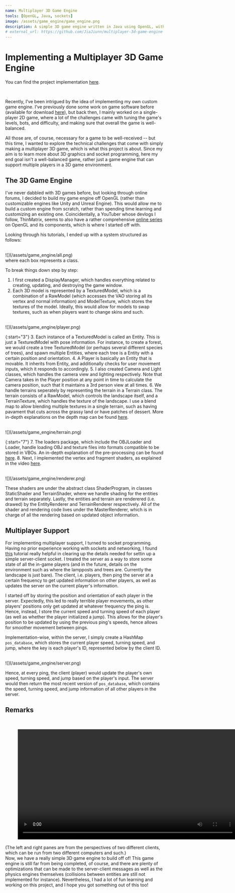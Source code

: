 ```yaml
---
name: Multiplayer 3D Game Engine
tools: [OpenGL, Java, sockets]
image: /assets/game_engine/game_engine.png
description: A simple 3D game engine written in Java using OpenGL, with multiplayer support via sockets.
# external_url: https://github.com/JiaJiunn/multiplayer-3d-game-engine
---
```


# Implementing a Multiplayer 3D Game Engine

You can find the project implementation [here](https://github.com/JiaJiunn/multiplayer-3d-game-engine).

<br />

Recently, I've been intrigued by the idea of implementing my own custom game engine. I've previously done some work on game software before (available for download [here](http://en-ci-gdiac.coecis.cornell.edu/gallery/nite_bite/)), but back then, I mainly worked on a single-player 2D game, where a lot of the challenges came with tuning the game's levels, bots, and difficulty, and making sure that overall the game is well-balanced. 

All those are, of course, necessary for a game to be well-received -- but this time, I wanted to explore the technical challenges that come with simply making a multiplayer 3D game, which is what this project is about. Since my aim is to learn more about 3D graphics and socket programming, here my end goal isn't a well-balanced game, rather just a game engine that can support multiple players in a 3D game environment.

## The 3D Game Engine

I've never dabbled with 3D games before, but looking through online forums, I decided to build my game engine off OpenGL (rather than customizable engines like Unity and Unreal Engine). This would allow me to build a custom engine from scratch, rather than spending time learning and customizing an existing one. Coincidentally, a YouTuber whose devlogs I follow, ThinMatrix, seems to also have a rather comprehensive [online series](https://www.youtube.com/watch?v=VS8wlS9hF8E&list=PLRIWtICgwaX0u7Rf9zkZhLoLuZVfUksDP) on OpenGL and its components, which is where I started off with.

Looking through his tutorials, I ended up with a system structured as follows:

<br />
![](/assets/game_engine/all.png)
<br />
where each box represents a class.

To break things down step by step:

1. I first created a DisplayManager, which handles everything related to creating, updating, and destroying the game window.
2. Each 3D model is represented by a TexturedModel, which is a combination of a RawModel (which accesses the VAO storing all its vertex and normal information) and ModelTexture, which stores the textures of the model. Ideally, this would allow for models to swap textures, such as when players want to change skins and such. 

<br />
![](/assets/game_engine/player.png)
<br />

{:start="3"}
3. Each instance of a TexturedModel is called an Entity. This is just a TexturedModel with pose information. For instance, to create a forest, we would create a tree TexturedModel (or perhaps several different species of trees), and spawn multiple Entities, where each tree is a Entity with a certain position and orientation.
4. A Player is basically an Entity that is movable. It inherits from Entity, and additionally checks for user movement inputs, which it responds to accordingly.
5. I also created Camera and Light classes, which handles the camera view and lighting respectively. Note that Camera takes in the Player position at any point in time to calculate the camera position, such that it maintains a 3rd person view at all times.
6. We handle terrains seperately by representing the terrain in a Terrain class. The terrain consists of a RawModel, which controls the landscape itself, and a TerrainTexture, which handles the texture of the landscape. I use a blend map to allow blending multiple textures in a single terrain, such as having pavament that cuts across the grassy land or have patches of dessert. More in-depth explanations on the depth map can be found [here](https://www.youtube.com/watch?v=-kbal7aGUpk&list=PLRIWtICgwaX0u7Rf9zkZhLoLuZVfUksDP&index=17).

<br />
![](/assets/game_engine/terrain.png)
<br />

{:start="7"}
7. The loaders package, which include the OBJLoader and Loader, handle loading OBJ and texture files into formats compatible to be stored in VBOs. An in-depth explanation of the pre-processing can be found [here](https://www.youtube.com/watch?v=KMWUjNE0fYI&list=PLRIWtICgwaX0u7Rf9zkZhLoLuZVfUksDP&index=9).
8. Next, I implemented the vertex and fragment shaders, as explained in the video [here](https://www.youtube.com/watch?v=AyNZG_mqGVE&list=PLRIWtICgwaX0u7Rf9zkZhLoLuZVfUksDP&index=4). 

<br />
![](/assets/game_engine/renderer.png)
<br />

These shaders are under the abstract class ShaderProgram, in classes StaticShader and TerrainShader, where we handle shading for the entities and terrain separately. Lastly, the entities and terrain are renderered (i.e. drawed) by the EntityRenderer and TerrainRenderer respectively. All of the shader and rendering code lives under the MasterRenderer, which is in charge of all the rendering based on updated object information.

## Multiplayer Support

For implementing multiplayer support, I turned to socket programming. Having no prior experience working with sockets and networking, I found [this](https://docs.oracle.com/javase/tutorial/networking/sockets/clientServer.html) tutorial really helpful in clearing up the details needed for settin up a simple server-client socket. I treated the server as a way to store some state of all the in-game players (and in the future, details on the environment such as where the lampposts and trees are. Currently the landscape is just bare). The client, i.e. players, then ping the server at a certain frequency to get updated information on other players, as well as updates the server on the current player's information.

I started off by storing the position and orientation of each player in the server. Expectedly, this led to really terrible player movements, as other players' positions only get updated at whatever frequency the ping is. Hence, instead, I store the current speed and turning speed of each player (as well as whether the player initialized a jump). This allows for the player's position to be updated by using the previous ping's speeds, hence allows for smoother movement between pings.

Implementation-wise, within the server, I simply create a HashMap `pos_database`, which stores the current player speed, turning speed, and jump, where the key is each player's ID, represented below by the client ID.

<br />
![](/assets/game_engine/server.png)
<br />

Hence, at every ping, the client (player) would update the player's own speed, turning speed, and jump based on the player's input. The server would then return the most recent version of `pos_database`, which contains the speed, turning speed, and jump information of all other players in the server.

## Remarks

<br />
<figure class="video_container" align="center">
  <video controls="true" width="700" allowfullscreen="true">
    <source src="/assets/game_engine/AppDemo.mp4" type="video/mp4">
  </video>
</figure>
(The left and right panes are from the perspectives of two different clients, which can be run from two different computers and such.)

<!-- <p align="center">
  <img src="/assets/game_engine/AppDemo.gif" alt="animated" />
</p> -->
<br />
Now, we have a really simple 3D game engine to build off of! This game engine is still far from being completed, of course, and there are plenty of optimizations that can be made to the server-client messages as well as the physics engines themselves (collisions between entities are still not implemented for instance). Nevertheless, I had a lot of fun learning and working on this project, and I hope you got something out of this too!